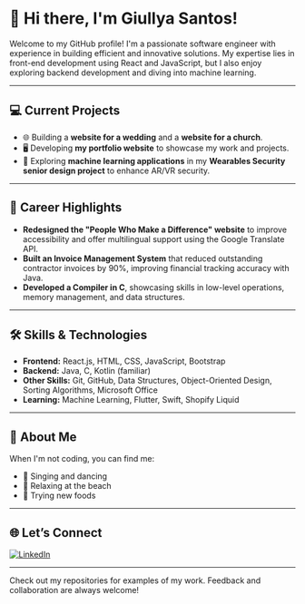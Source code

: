 # 👋 Hi there, I'm Giullya Santos!  

Welcome to my GitHub profile! I'm a passionate software engineer with experience in building efficient and innovative solutions. My expertise lies in front-end development using React and JavaScript, but I also enjoy exploring backend development and diving into machine learning.  

---

## 💻 Current Projects  
- 🌐 Building a **website for a wedding** and a **website for a church**.  
- 🖥️ Developing **my portfolio website** to showcase my work and projects.  
- 🤖 Exploring **machine learning applications** in my **Wearables Security senior design project** to enhance AR/VR security.  

---

## 🎯 Career Highlights  
- **Redesigned the "People Who Make a Difference" website** to improve accessibility and offer multilingual support using the Google Translate API.  
- **Built an Invoice Management System** that reduced outstanding contractor invoices by 90%, improving financial tracking accuracy with Java.  
- **Developed a Compiler in C**, showcasing skills in low-level operations, memory management, and data structures.

---

## 🛠️ Skills & Technologies  
- **Frontend:** React.js, HTML, CSS, JavaScript, Bootstrap  
- **Backend:** Java, C, Kotlin (familiar)  
- **Other Skills:** Git, GitHub, Data Structures, Object-Oriented Design, Sorting Algorithms, Microsoft Office  
- **Learning:** Machine Learning, Flutter, Swift, Shopify Liquid  

---

## 🌟 About Me  
When I'm not coding, you can find me:  
- 🎤 Singing and dancing  
- 🌊 Relaxing at the beach  
- 🍴 Trying new foods  

---

## 🌐 Let’s Connect  
[![LinkedIn](https://img.shields.io/badge/LinkedIn-Connect-blue)](https://www.linkedin.com/in/giullya-souza-santos-01668a23b/)  

---
Check out my repositories for examples of my work. Feedback and collaboration are always welcome!

